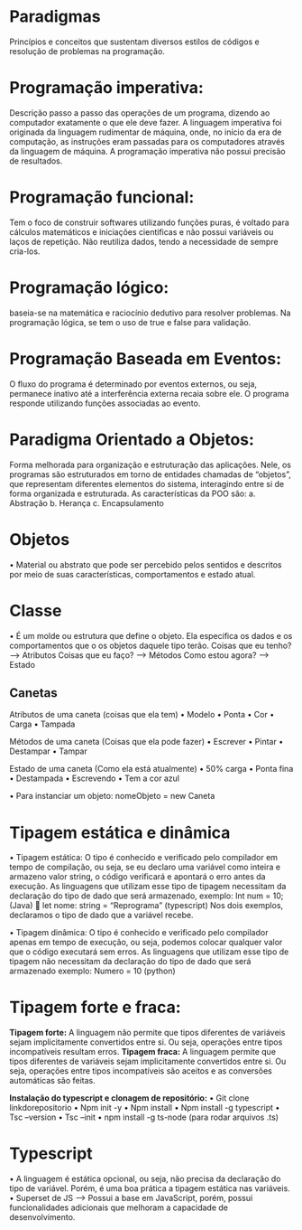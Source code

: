 # Paradigmas
Princípios e conceitos que sustentam diversos estilos de códigos e resolução de problemas na programação.

# Programação imperativa: 
Descrição passo a passo das operações de um programa, dizendo ao computador exatamente o que ele deve fazer. A linguagem imperativa foi originada da linguagem rudimentar de máquina, onde, no início da era de computação, as instruções eram passadas para os computadores através da linguagem de máquina. A programação imperativa não possui precisão de resultados.

# Programação funcional: 
Tem o foco de construir softwares utilizando funções puras, é voltado para cálculos matemáticos e iniciações cientificas e não possui variáveis ou laços de repetição. Não reutiliza dados, tendo a necessidade de sempre cria-los.

# Programação lógico: 
baseia-se na matemática e raciocínio dedutivo para resolver problemas. Na programação lógica, se tem o uso de true e false para validação.

# Programação Baseada em Eventos: 
O fluxo do programa é determinado por eventos externos, ou seja, permanece inativo até a interferência externa recaia sobre ele. O programa responde utilizando funções associadas ao evento.

# Paradigma Orientado a Objetos: 
Forma melhorada para organização e estruturação das aplicações. Nele, os programas são estruturados em torno de entidades chamadas de “objetos”, que representam diferentes elementos do sistema, interagindo entre si de forma organizada e estruturada. As características da POO são:
a.	Abstração
b.	Herança
c.	Encapsulamento

# Objetos
•	Material ou abstrato que pode ser percebido pelos sentidos e descritos por meio de suas características, comportamentos e estado atual.

# Classe
•	É um molde ou estrutura que define o objeto. Ela especifica os dados e os comportamentos que o os objetos daquele tipo terão.
    Coisas que eu tenho? --> Atributos
    Coisas que eu faço? --> Métodos
    Como estou agora? --> Estado

## Canetas
Atributos de uma caneta (coisas que ela tem)
•	Modelo
•	Ponta
•	Cor
•	Carga
•	Tampada

Métodos de uma caneta (Coisas que ela pode fazer)
•	Escrever
•	Pintar
•	Destampar
•	Tampar

Estado de uma caneta (Como ela está atualmente)
•	50% carga
•	Ponta fina
•	Destampada
•	Escrevendo
•	Tem a cor azul

•	Para instanciar um objeto: nomeObjeto = new Caneta

# Tipagem estática e dinâmica
•	Tipagem estática: O tipo é conhecido e verificado pelo compilador em tempo de compilação, ou seja, se eu declaro uma variável como inteira e armazeno valor string, o código verificará e apontará o erro antes da execução. As linguagens que utilizam esse tipo de tipagem necessitam da declaração do tipo de dado que será armazenado, exemplo:
	    Int num = 10; (Java)   let nome: string = “Reprograma” (typescript)
	    Nos dois exemplos, declaramos o tipo de dado que a variável recebe.

•	Tipagem dinâmica: O tipo é conhecido e verificado pelo compilador apenas em tempo de execução, ou seja, podemos colocar qualquer valor que o código executará sem erros. As linguagens que utilizam esse tipo de tipagem não necessitam da declaração do tipo de dado que será armazenado exemplo:
	Numero = 10 (python)
 

# Tipagem forte e fraca:
__Tipagem forte:__ A linguagem não permite que tipos diferentes de variáveis sejam implicitamente convertidos entre si. Ou seja, operações entre tipos incompatíveis resultam erros.
__Tipagem fraca:__ A linguagem permite que tipos diferentes de variáveis sejam implicitamente convertidos entre si. Ou seja, operações entre tipos incompatíveis são aceitos e as conversões automáticas são feitas.
 
__Instalação do typescript e clonagem de repositório:__
•	Git clone linkdorepositorio
•	Npm init -y
•	Npm install
•	Npm install -g typescript
•	Tsc –version
•	Tsc –init
•	npm install -g ts-node (para rodar arquivos .ts)

# Typescript
•	A linguagem é estática opcional, ou seja, não precisa da declaração do tipo de variável. Porém, é uma boa prática a tipagem estática nas variáveis.
•	Superset de JS --> Possui a base em JavaScript, porém, possui funcionalidades adicionais que melhoram a capacidade de desenvolvimento.
